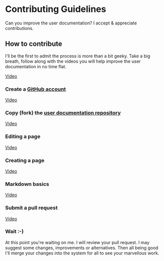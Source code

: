 # Contributing Guidelines

Can you improve the user documentation? I accept & appreciate contributions.

## How to contribute

I'll be the first to admit the process is more than a bit geeky. Take a big breath, follow along with the videos you will help improve the user documentation in no time flat.    

[Video](https://youtu.be/5CkpBJCTA-Y)

### Create a [GitHub account](https://github.com/join)

[Video](https://youtu.be/OFSOVpQ-_qg)

### Copy (fork) the [user documentation repository](https://github.com/scorelines/user-documentation-content)

[Video](https://youtu.be/XsiY9R4WTf0)

### Editing a page

[Video](https://youtu.be/Xr0Orq7bRJM)

### Creating a page

[Video](https://youtu.be/HLclVxDZ2PU)

### Markdown basics

[Video](https://youtu.be/Vcjwdz9O3jg)

### Submit a pull request

[Video](https://youtu.be/9NyZDo6FIYw)

### Wait :-)

At this point you're waiting on me. I will review your pull request. I may suggest some changes, improvements or alternatives. Then all being good I'll merge your changes into the system for all to see your marvellous work.
